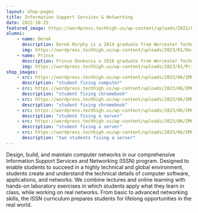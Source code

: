 ```yaml
---
layout: shop-pages
title: Information Support Services & Networking
date: 2022-10-25
featured_image: https://wordpress.techhigh.us/wp-content/uploads/2022/04/umberto-jXd2FSvcRr8-unsplash-1.jpg
alumni:
    - name: Derek
      description: Derek Murphy is a 2014 graduate from Worcester Technical High School’s Information Supports Services & Networking Program (ISS&N). After graduating, Derek attended Fitchburg State and Worcester Polytechnic Institute, and then completed classes at Northeastern University. He now serves as a Senior Software Engineer for Greathorn Email Security. 
      img: https://wordpress.techhigh.us/wp-content/uploads/2023/01/DerekMurphy_Alumni.jpg
    - name: Prince
      description: Prince Donkoris a 2016 graduate from Worcester Technical High School’s Information Supports Services & Networking Program (ISS&N). After graduating, Prince went straight into the workforce, and now serves as a Full Stack Software Developer at Ford Motors.
      img: https://wordpress.techhigh.us/wp-content/uploads/2023/01/PrinceDonkoris_Alumni.jpg
shop_images:
    - src: https://wordpress.techhigh.us/wp-content/uploads/2023/06/IMG_3857.heic.jpg
      description: "student fixing computer"
    - src: https://wordpress.techhigh.us/wp-content/uploads/2023/06/IMG_8077.heic.jpg
      description: "student fixing chromebook"
    - src: https://wordpress.techhigh.us/wp-content/uploads/2023/06/IMG_3874.HEIC.jpg
      description: "student fixing chromebook"
    - src: https://wordpress.techhigh.us/wp-content/uploads/2023/06/IMG_3139.HEIC.jpg
      description: "student fixing a server"
    - src: https://wordpress.techhigh.us/wp-content/uploads/2023/06/IMG_3129.HEIC.jpg
      description: "student fixing a server"
    - src: https://wordpress.techhigh.us/wp-content/uploads/2023/06/IMG_3145.HEIC.jpg
      description: "two students fixing a server"
---
```


Design, build, and maintain computer networks in our comprehensive Information Support Services and Networking (ISSN) program. Designed to enable students to succeed in a highly technical and global environment, students create and understand the technical details of computer software, applications, and networks. We combine lectures and online learning with hands-on laboratory exercises in which students apply what they learn in class, while working on real networks. From basic to advanced networking skills, the ISSN curriculum prepares students for lifelong opportunities in the real world.

